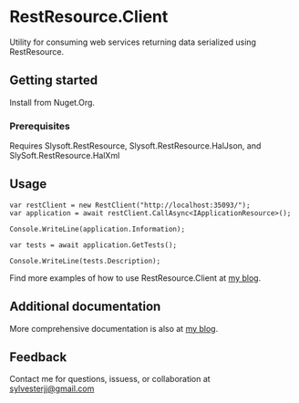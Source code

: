 ﻿# RestResource.Client

Utility for consuming web services returning data serialized using RestResource.

## Getting started

Install from Nuget.Org.

### Prerequisites

Requires Slysoft.RestResource, Slysoft.RestResource.HalJson, and SlySoft.RestResource.HalXml

## Usage

```
var restClient = new RestClient("http://localhost:35093/");
var application = await restClient.CallAsync<IApplicationResource>();

Console.WriteLine(application.Information);

var tests = await application.GetTests();

Console.WriteLine(tests.Description);
```

Find more examples of how to use RestResource.Client at [my blog](https://sly-soft.com/rest-resource-quick-start/).

## Additional documentation

More comprehensive documentation is also at [my blog](https://sly-soft.com/rest-resource/).

## Feedback

Contact me for questions, issuess, or collaboration at <sylvesterjj@gmail.com>